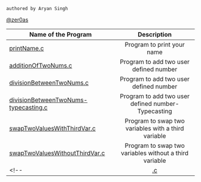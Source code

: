 ```
authored by Aryan Singh
```

[@zer0as](https://zer0as.github.io)

| Name of the Program   |      Description      |
|----------|:-------------:|
|[printName.c](https://github.com/zer0as/c-and-cpp/blob/main/c/ES-CS201/printName.c)|Program to print your name|
|[additionOfTwoNums.c](https://github.com/zer0as/c-and-cpp/blob/main/c/ES-CS201/additionOfTwoNums.c)|Program to add two user defined number |
|[divisionBetweenTwoNums.c](https://github.com/zer0as/c-and-cpp/blob/main/c/ES-CS201/divisionBetweenTwoNums.c)|Program to add two user defined number|
|[divisionBetweenTwoNums-typecasting.c](https://github.com/zer0as/c-and-cpp/blob/main/c/ES-CS201/divisionBetweenTwoNums-typecasting.c)|Program to add two user defined number-Typecasting|
|[swapTwoValuesWithThirdVar.c](https://github.com/zer0as/c-and-cpp/blob/main/c/ES-CS201/swapTwoValuesWithoutThirdVar.c)|Program to swap two variables with a third variable|
|[swapTwoValuesWithoutThirdVar.c](https://github.com/zer0as/c-and-cpp/blob/main/c/ES-CS201/swapTwoValuesWithoutThirdVar.c)|Program to swap two variables without a third variable|
<!-- |[.c](https://github.com/zer0as/c-and-cpp/blob/main/c/ES-CS201/.c)|| -->